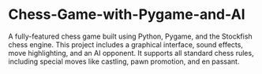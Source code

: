 # Chess-Game-with-Pygame-and-AI
A fully-featured chess game built using Python, Pygame, and the Stockfish chess engine. This project includes a graphical interface, sound effects, move highlighting, and an AI opponent. It supports all standard chess rules, including special moves like castling, pawn promotion, and en passant.
